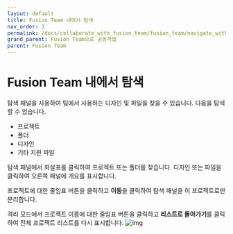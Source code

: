 ```yaml
---
layout: default
title: Fusion Team 내에서 탐색
nav_order: 3
permalink: /docs/collaborate_with_fusion_team/fusion_team/navigate_within_fusion_team
grand_parent: Fusion Team으로 공동작업
parent: Fusion Team
---
```

# Fusion Team 내에서 탐색
탐색 패널을 사용하여 팀에서 사용하는 디자인 및 파일을 찾을 수 있습니다. 다음을 탐색할 수 있습니다.

* 프로젝트
* 폴더
* 디자인
* 기타 지원 파일

탐색 패널에서 화살표를 클릭하여 프로젝트 또는 폴더를 찾습니다. 디자인 또는 파일을 클릭하여 오른쪽 패널에 개요를 표시합니다.

프로젝트에 대한 줄임표 버튼을 클릭하고 **이동**을 클릭하여 탐색 패널을 이 프로젝트로만 분리합니다.

격리 모드에서 프로젝트 이름에 대한 줄임표 버튼을 클릭하고 **리스트로 돌아가기**를 클릭하여 전체 프로젝트 리스트를 다시 표시합니다.
![img](https://help.autodesk.com/cloudhelp/KOR/Fusion-Import/images/ft-navigation-isolation.gif)
